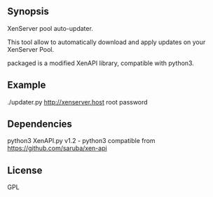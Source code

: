 ## Synopsis

XenServer pool auto-updater.

This tool allow to automatically download and apply updates on your XenServer Pool.

packaged is a modified XenAPI library, compatible with python3.

## Example

./updater.py http://xenserver.host root password

## Dependencies

 python3
 XenAPI.py v1.2 - python3 compatible from https://github.com/saruba/xen-api

## License

GPL

